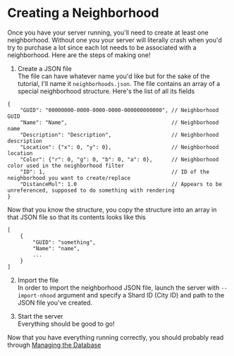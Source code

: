 # Creating a Neighborhood
Once you have your server running, you'll need to create at least one neighborhood. Without one you your server will literally crash when you'd try to purchase a lot since each lot needs to be associated with a neighborhood. Here are the steps of making one!

1. Create a JSON file  
The file can have whatever name you'd like but for the sake of the tutorial, I'll name it `neighborhoods.json`. The file contains an array of a special neighborhood structure. Here's the list of all its fields
```json5
{
    "GUID": "00000000-0000-0000-0000-000000000000", // Neighborhood GUID
    "Name": "Name",                                 // Neighborhood name
    "Description": "Description",                   // Neighborhood description
    "Location": {"x": 0, "y": 0},                   // Neighborhood location
    "Color": {"r": 0, "g": 0, "b": 0, "a": 0},      // Neighborhood color used in the neighborhood filter
    "ID": 1,                                        // ID of the neighborhood you want to create/replace
    "DistanceMul": 1.0                              // Appears to be unreferenced, supposed to do something with rendering
}
```
Now that you know the structure, you copy the structure into an array in that JSON file so that its contents looks like this
```json5
[
    {
        "GUID": "something",
        "Name": "name",
        ...
    }
]
```

2. Import the file  
In order to import the neighborhood JSON file, launch the server with `--import-nhood` argument and specify a Shard ID (City ID) and path to the JSON file you've created.

3. Start the server  
Everything should be good to go!


Now that you have everything running correctly, you should probably read through [Managing the Database](./Managing%20the%20Database.md)
